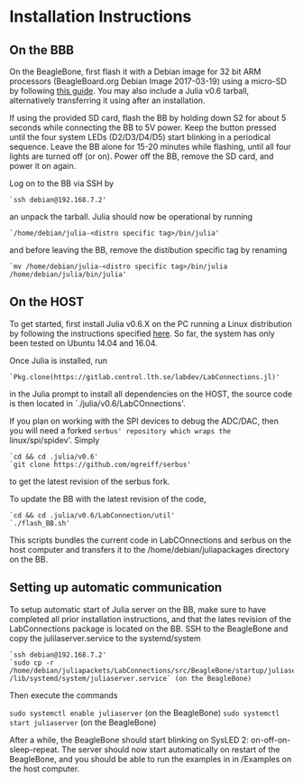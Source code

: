 # Installation Instructions

## On the BBB
On the BeagleBone, first flash it with a Debian image for 32 bit ARM processors
(BeagleBoard.org Debian Image 2017-03-19) using a micro-SD by following [this guide](http://derekmolloy.ie/write-a-new-image-to-the-beaglebone-black/).
You may also include a Julia v0.6 tarball, alternatively transferring it
using after an installation.

If using the provided SD card, flash the BB by holding down S2 for about 5
seconds while connecting the BB to 5V power. Keep the button pressed until the
four system LEDs (D2/D3/D4/D5) start blinking in a periodical sequence. Leave
the BB alone for 15-20 minutes while flashing, until all four lights are turned
off (or on). Power off the BB, remove the SD card, and power it on again.

Log on to the BB via SSH by

    `ssh debian@192.168.7.2'

an unpack the tarball. Julia should now be operational by running

    `/home/debian/julia-<distro specific tag>/bin/julia'

and before leaving the BB, remove the distibution specific tag by renaming

    `mv /home/debian/julia-<distro specific tag>/bin/julia /home/debian/julia/bin/julia'

## On the HOST
To get started, first install Julia v0.6.X on the PC running a Linux
distribution by following the instructions specified
[here](https://github.com/JuliaLang/julia/blob/master/README.md). So far, the
system has only been tested on Ubuntu 14.04 and 16.04.

Once Julia is installed, run

    `Pkg.clone(https://gitlab.control.lth.se/labdev/LabConnections.jl)'

in the Julia prompt to install all dependencies on the HOST, the source code
is then located in `./julia/v0.6/LabCOnnections'.

If you plan on working with the SPI devices to debug the ADC/DAC, then you will
need a forked `serbus' repository which wraps the `linux/spi/spidev'. Simply

    `cd && cd .julia/v0.6'
    `git clone https://github.com/mgreiff/serbus'

to get the latest revision of the serbus fork.

To update the BB with the latest revision of the code,  

    `cd && cd .julia/v0.6/LabConnection/util'
    `./flash_BB.sh'

This scripts bundles the current code in LabCOnnections and serbus on the host
computer and transfers it to the /home/debian/juliapackages directory on the BB.

## Setting up automatic communication
To setup automatic start of Julia server on the BB, make sure to have completed
all prior installation instructions, and that the lates revision of the
LabConnections package is located on the BB. SSH to the BeagleBone and copy the
julilaserver.service to the systemd/system

    `ssh debian@192.168.7.2'
    `sudo cp -r /home/debian/juliapackets/LabConnections/src/BeagleBone/startup/juliaserver.service /lib/systemd/system/juliaserver.service` (on the BeagleBone)

Then execute the commands

`sudo systemctl enable juliaserver` (on the BeagleBone)
`sudo systemctl start juliaserver` (on the BeagleBone)

After a while, the BeagleBone should start blinking on SysLED 2: on-off-on-sleep-repeat. The server should now start automatically on restart of the BeagleBone, and you should be able to run the examples in in /Examples on the host computer.

```@systemConfiguration
```

